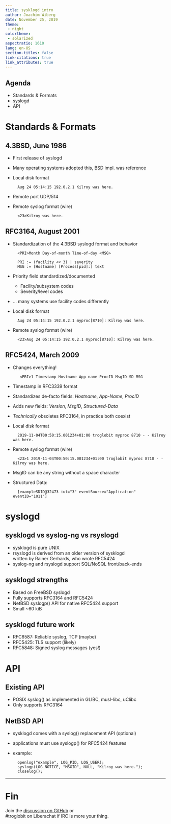 ```yaml
---
title: sysklogd intro
author: Joachim Wiberg
date: November 25, 2019
theme:
 - night
colortheme:
 - solarized
aspectratio: 1610
lang: en-US
section-titles: false
link-citations: true
link_attributes: true
---
```


## Agenda

- Standards & Formats
- syslogd
- API


# Standards & Formats

## 4.3BSD, June 1986

- First release of syslogd
- Many operating systems adopted this, BSD impl. was reference
- Local disk format

        Aug 24 05:14:15 192.0.2.1 Kilroy was here.

- Remote port UDP/514
- Remote syslog format (wire)

        <23>Kilroy was here.

## RFC3164, August 2001

- Standardization of the 4.3BSD syslogd format and behavior

        <PRI>Month Day-of-month Time-of-day <MSG>
        
        PRI := (facility << 3) | severity
        MSG := [Hostname] [Process[pid]:] text

- Priority field standardized/documented
  - Facility/subsystem codes
  - Severity/level codes
  
- ... many systems use facility codes differently

- Local disk format

        Aug 24 05:14:15 192.0.2.1 myproc[8710]: Kilroy was here.

- Remote syslog format (wire)

        <23>Aug 24 05:14:15 192.0.2.1 myproc[8710]: Kilroy was here.


## RFC5424, March 2009

- Changes everything!

         <PRI>1 Timestamp Hostname App-name ProcID MsgID SD MSG

- Timestamp in RFC3339 format
- Standardizes de-facto fields: _Hostname_, _App-Name_, _ProcID_
- Adds new fields: _Version_, _MsgID_, _Structured-Data_
- *Technically* obsoletes RFC3164, in practice both coexist
- Local disk format

        2019-11-04T00:50:15.001234+01:00 troglobit myproc 8710 - - Kilroy was here.

- Remote syslog format (wire)

        <23>1 2019-11-04T00:50:15.001234+01:00 troglobit myproc 8710 - - Kilroy was here.

- MsgID can be any string without a space character
- Structured Data:

        [exampleSDID@32473 iut="3" eventSource="Application" eventID="1011"]

# syslogd

## sysklogd vs syslog-ng vs rsyslogd

- sysklogd is pure UNIX
- rsyslogd is derived from an older version of sysklogd  
  written by Rainer Gerhards, who wrote RFC5424
- syslog-ng and rsyslogd support SQL/NoSQL front/back-ends

## sysklogd strengths

- Based on FreeBSD syslogd
- Fully supports RFC3164 and RFC5424
- NetBSD syslogp() API for native RFC5424 support
- Small ~60 kiB

## sysklogd future work

- RFC6587: Reliable syslog, TCP (maybe)
- RFC5425: TLS support (likely)
- RFC5848: Signed syslog messages (yes!)

# API

## Existing API

- POSIX syslog() as implemented in GLIBC, musl-libc, uClibc
- Only supports RFC3164

## NetBSD API

- sysklogd comes with a syslog() replacement API (optional)
- applications must use syslogp() for RFC5424 features
- example:

        openlog("example", LOG_PID, LOG_USER);
        syslogp(LOG_NOTICE, "MSGID", NULL, "Kilroy was here.");
        closelog();

---

# Fin

Join the [discussion on GitHub][1] or  
#troglobit on Liberachat if IRC is more your thing.

[1]: https://github.com/troglobit/sysklogd/discussions/

